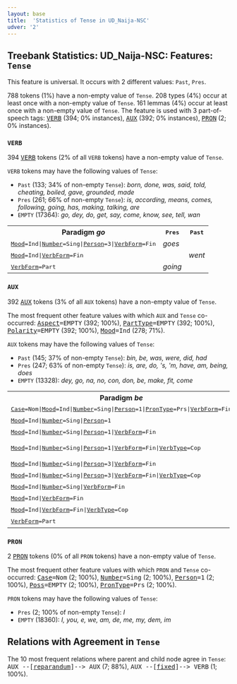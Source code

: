 ```yaml
---
layout: base
title:  'Statistics of Tense in UD_Naija-NSC'
udver: '2'
---
```


## Treebank Statistics: UD_Naija-NSC: Features: `Tense`

This feature is universal.
It occurs with 2 different values: `Past`, `Pres`.

788 tokens (1%) have a non-empty value of `Tense`.
208 types (4%) occur at least once with a non-empty value of `Tense`.
161 lemmas (4%) occur at least once with a non-empty value of `Tense`.
The feature is used with 3 part-of-speech tags: <tt><a href="pcm_nsc-pos-VERB.html">VERB</a></tt> (394; 0% instances), <tt><a href="pcm_nsc-pos-AUX.html">AUX</a></tt> (392; 0% instances), <tt><a href="pcm_nsc-pos-PRON.html">PRON</a></tt> (2; 0% instances).

### `VERB`

394 <tt><a href="pcm_nsc-pos-VERB.html">VERB</a></tt> tokens (2% of all `VERB` tokens) have a non-empty value of `Tense`.

`VERB` tokens may have the following values of `Tense`:

* `Past` (133; 34% of non-empty `Tense`): <em>born, done, was, said, told, cheating, boiled, gave, grounded, made</em>
* `Pres` (261; 66% of non-empty `Tense`): <em>is, according, means, comes, following, going, has, making, talking, are</em>
* `EMPTY` (17364): <em>go, dey, do, get, say, come, know, see, tell, wan</em>

<table>
  <tr><th>Paradigm <i>go</i></th><th><tt>Pres</tt></th><th><tt>Past</tt></th></tr>
  <tr><td><tt><tt><a href="pcm_nsc-feat-Mood.html">Mood</a></tt><tt>=Ind</tt>|<tt><a href="pcm_nsc-feat-Number.html">Number</a></tt><tt>=Sing</tt>|<tt><a href="pcm_nsc-feat-Person.html">Person</a></tt><tt>=3</tt>|<tt><a href="pcm_nsc-feat-VerbForm.html">VerbForm</a></tt><tt>=Fin</tt></tt></td><td><em>goes</em></td><td></td></tr>
  <tr><td><tt><tt><a href="pcm_nsc-feat-Mood.html">Mood</a></tt><tt>=Ind</tt>|<tt><a href="pcm_nsc-feat-VerbForm.html">VerbForm</a></tt><tt>=Fin</tt></tt></td><td></td><td><em>went</em></td></tr>
  <tr><td><tt><tt><a href="pcm_nsc-feat-VerbForm.html">VerbForm</a></tt><tt>=Part</tt></tt></td><td><em>going</em></td><td></td></tr>
</table>

### `AUX`

392 <tt><a href="pcm_nsc-pos-AUX.html">AUX</a></tt> tokens (3% of all `AUX` tokens) have a non-empty value of `Tense`.

The most frequent other feature values with which `AUX` and `Tense` co-occurred: <tt><a href="pcm_nsc-feat-Aspect.html">Aspect</a></tt><tt>=EMPTY</tt> (392; 100%), <tt><a href="pcm_nsc-feat-PartType.html">PartType</a></tt><tt>=EMPTY</tt> (392; 100%), <tt><a href="pcm_nsc-feat-Polarity.html">Polarity</a></tt><tt>=EMPTY</tt> (392; 100%), <tt><a href="pcm_nsc-feat-Mood.html">Mood</a></tt><tt>=Ind</tt> (278; 71%).

`AUX` tokens may have the following values of `Tense`:

* `Past` (145; 37% of non-empty `Tense`): <em>bin, be, was, were, did, had</em>
* `Pres` (247; 63% of non-empty `Tense`): <em>is, are, do, 's, 'm, have, am, being, does</em>
* `EMPTY` (13328): <em>dey, go, na, no, con, don, be, make, fit, come</em>

<table>
  <tr><th>Paradigm <i>be</i></th><th><tt>Pres</tt></th><th><tt>Past</tt></th></tr>
  <tr><td><tt><tt><a href="pcm_nsc-feat-Case.html">Case</a></tt><tt>=Nom</tt>|<tt><a href="pcm_nsc-feat-Mood.html">Mood</a></tt><tt>=Ind</tt>|<tt><a href="pcm_nsc-feat-Number.html">Number</a></tt><tt>=Sing</tt>|<tt><a href="pcm_nsc-feat-Person.html">Person</a></tt><tt>=1</tt>|<tt><a href="pcm_nsc-feat-PronType.html">PronType</a></tt><tt>=Prs</tt>|<tt><a href="pcm_nsc-feat-VerbForm.html">VerbForm</a></tt><tt>=Fin</tt></tt></td><td><em>'m</em></td><td></td></tr>
  <tr><td><tt><tt><a href="pcm_nsc-feat-Mood.html">Mood</a></tt><tt>=Ind</tt>|<tt><a href="pcm_nsc-feat-Number.html">Number</a></tt><tt>=Sing</tt>|<tt><a href="pcm_nsc-feat-Person.html">Person</a></tt><tt>=1</tt></tt></td><td></td><td><em>was</em></td></tr>
  <tr><td><tt><tt><a href="pcm_nsc-feat-Mood.html">Mood</a></tt><tt>=Ind</tt>|<tt><a href="pcm_nsc-feat-Number.html">Number</a></tt><tt>=Sing</tt>|<tt><a href="pcm_nsc-feat-Person.html">Person</a></tt><tt>=1</tt>|<tt><a href="pcm_nsc-feat-VerbForm.html">VerbForm</a></tt><tt>=Fin</tt></tt></td><td><em>'m</em></td><td><em>was</em></td></tr>
  <tr><td><tt><tt><a href="pcm_nsc-feat-Mood.html">Mood</a></tt><tt>=Ind</tt>|<tt><a href="pcm_nsc-feat-Number.html">Number</a></tt><tt>=Sing</tt>|<tt><a href="pcm_nsc-feat-Person.html">Person</a></tt><tt>=1</tt>|<tt><a href="pcm_nsc-feat-VerbForm.html">VerbForm</a></tt><tt>=Fin</tt>|<tt><a href="pcm_nsc-feat-VerbType.html">VerbType</a></tt><tt>=Cop</tt></tt></td><td><em>am, 'm</em></td><td><em>was</em></td></tr>
  <tr><td><tt><tt><a href="pcm_nsc-feat-Mood.html">Mood</a></tt><tt>=Ind</tt>|<tt><a href="pcm_nsc-feat-Number.html">Number</a></tt><tt>=Sing</tt>|<tt><a href="pcm_nsc-feat-Person.html">Person</a></tt><tt>=3</tt>|<tt><a href="pcm_nsc-feat-VerbForm.html">VerbForm</a></tt><tt>=Fin</tt></tt></td><td><em>is, 's</em></td><td></td></tr>
  <tr><td><tt><tt><a href="pcm_nsc-feat-Mood.html">Mood</a></tt><tt>=Ind</tt>|<tt><a href="pcm_nsc-feat-Number.html">Number</a></tt><tt>=Sing</tt>|<tt><a href="pcm_nsc-feat-Person.html">Person</a></tt><tt>=3</tt>|<tt><a href="pcm_nsc-feat-VerbForm.html">VerbForm</a></tt><tt>=Fin</tt>|<tt><a href="pcm_nsc-feat-VerbType.html">VerbType</a></tt><tt>=Cop</tt></tt></td><td><em>is</em></td><td></td></tr>
  <tr><td><tt><tt><a href="pcm_nsc-feat-Mood.html">Mood</a></tt><tt>=Ind</tt>|<tt><a href="pcm_nsc-feat-Number.html">Number</a></tt><tt>=Sing</tt>|<tt><a href="pcm_nsc-feat-VerbForm.html">VerbForm</a></tt><tt>=Fin</tt></tt></td><td><em>'s</em></td><td></td></tr>
  <tr><td><tt><tt><a href="pcm_nsc-feat-Mood.html">Mood</a></tt><tt>=Ind</tt>|<tt><a href="pcm_nsc-feat-VerbForm.html">VerbForm</a></tt><tt>=Fin</tt></tt></td><td><em>are</em></td><td><em>were</em></td></tr>
  <tr><td><tt><tt><a href="pcm_nsc-feat-Mood.html">Mood</a></tt><tt>=Ind</tt>|<tt><a href="pcm_nsc-feat-VerbForm.html">VerbForm</a></tt><tt>=Fin</tt>|<tt><a href="pcm_nsc-feat-VerbType.html">VerbType</a></tt><tt>=Cop</tt></tt></td><td><em>are</em></td><td><em>were</em></td></tr>
  <tr><td><tt><tt><a href="pcm_nsc-feat-VerbForm.html">VerbForm</a></tt><tt>=Part</tt></tt></td><td><em>being</em></td><td></td></tr>
</table>

### `PRON`

2 <tt><a href="pcm_nsc-pos-PRON.html">PRON</a></tt> tokens (0% of all `PRON` tokens) have a non-empty value of `Tense`.

The most frequent other feature values with which `PRON` and `Tense` co-occurred: <tt><a href="pcm_nsc-feat-Case.html">Case</a></tt><tt>=Nom</tt> (2; 100%), <tt><a href="pcm_nsc-feat-Number.html">Number</a></tt><tt>=Sing</tt> (2; 100%), <tt><a href="pcm_nsc-feat-Person.html">Person</a></tt><tt>=1</tt> (2; 100%), <tt><a href="pcm_nsc-feat-Poss.html">Poss</a></tt><tt>=EMPTY</tt> (2; 100%), <tt><a href="pcm_nsc-feat-PronType.html">PronType</a></tt><tt>=Prs</tt> (2; 100%).

`PRON` tokens may have the following values of `Tense`:

* `Pres` (2; 100% of non-empty `Tense`): <em>I</em>
* `EMPTY` (18360): <em>I, you, e, we, am, de, me, my, dem, im</em>

## Relations with Agreement in `Tense`

The 10 most frequent relations where parent and child node agree in `Tense`:
<tt>AUX --[<tt><a href="pcm_nsc-dep-reparandum.html">reparandum</a></tt>]--> AUX</tt> (7; 88%),
<tt>AUX --[<tt><a href="pcm_nsc-dep-fixed.html">fixed</a></tt>]--> VERB</tt> (1; 100%).

